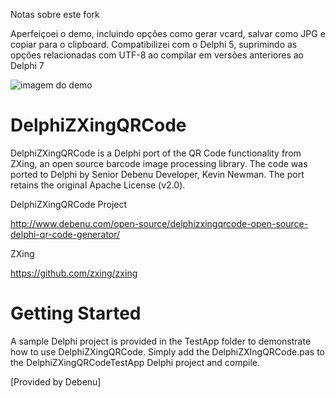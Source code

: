 Notas sobre este fork

Aperfeiçoei o demo, incluindo opções como gerar vcard, salvar como JPG e copiar para o clipboard.
Compatibilizei com o Delphi 5, suprimindo as opções relacionadas com UTF-8 ao compilar em versões anteriores ao Delphi 7

![imagem do demo](https://automalabs.com.br/imagens/qrcode_testApp.jpg)

DelphiZXingQRCode
=================

DelphiZXingQRCode is a Delphi port of the QR Code functionality from ZXing, an open source 
barcode image processing library. The code was ported to Delphi by Senior Debenu Developer, 
Kevin Newman. The port retains the original Apache License (v2.0).

DelphiZXingQRCode Project

http://www.debenu.com/open-source/delphizxingqrcode-open-source-delphi-qr-code-generator/

ZXing

https://github.com/zxing/zxing

# Getting Started #

A sample Delphi project is provided in the TestApp folder to demonstrate how to use DelphiZXingQRCode. 
Simply add the DelphiZXIngQRCode.pas to the DelphiZXingQRCodeTestApp Delphi project and compile.

[Provided by Debenu]
